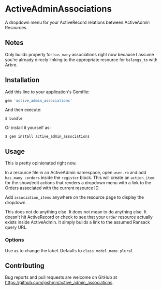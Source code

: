 # ActiveAdminAssociations

A dropdown menu for your ActiveRecord relations between ActiveAdmin Resources.

## Notes

Only builds properly for `has_many` associations right now because I assume you're already direcly linking to the appropriate resource for `belongs_to` with Arbre.

## Installation

Add this line to your application's Gemfile:

```ruby
gem 'active_admin_associations'
```

And then execute:

    $ bundle

Or install it yourself as:

    $ gem install active_admin_associations

## Usage

This is pretty opinionated right now.

In a resource file in an ActiveAdmin namespace, open `user.rb` and add `has_many :orders` inside the `register` block. This will create an `action_item` for the show/edit actions that renders a dropdown menu with a link to the Orders associated with the current resource ID. 

Add `association_items` anywhere on the resource page to display the dropdown.

This does not do anything else. It does not mean to do anything else. It doesn't hit ActiveRecord or check to see that your `Order` resource actually exists inside ActiveAdmin. It simply builds a link to the assumed Ransack query URL.

### Options

Use `as` to change the label. Defaults to `class.model_name.plural`


## Contributing

Bug reports and pull requests are welcome on GitHub at https://github.com/joshmn/active_admin_associations.

